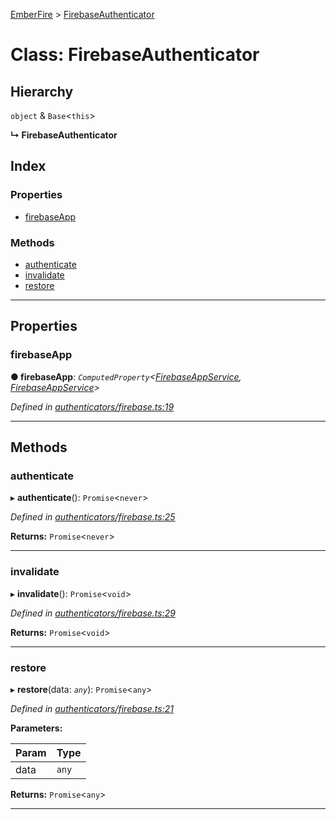 [EmberFire](../README.md) > [FirebaseAuthenticator](../classes/firebaseauthenticator.md)

# Class: FirebaseAuthenticator

## Hierarchy

  `object` & `Base`<`this`>

**↳ FirebaseAuthenticator**

## Index

### Properties

* [firebaseApp](firebaseauthenticator.md#firebaseapp)

### Methods

* [authenticate](firebaseauthenticator.md#authenticate)
* [invalidate](firebaseauthenticator.md#invalidate)
* [restore](firebaseauthenticator.md#restore)

---

## Properties

<a id="firebaseapp"></a>

###  firebaseApp

**● firebaseApp**: *`ComputedProperty`<[FirebaseAppService](firebaseappservice.md), [FirebaseAppService](firebaseappservice.md)>*

*Defined in [authenticators/firebase.ts:19](https://github.com/firebase/emberfire/blob/7728aa3/addon/authenticators/firebase.ts#L19)*

___

## Methods

<a id="authenticate"></a>

###  authenticate

▸ **authenticate**(): `Promise`<`never`>

*Defined in [authenticators/firebase.ts:25](https://github.com/firebase/emberfire/blob/7728aa3/addon/authenticators/firebase.ts#L25)*

**Returns:** `Promise`<`never`>

___
<a id="invalidate"></a>

###  invalidate

▸ **invalidate**(): `Promise`<`void`>

*Defined in [authenticators/firebase.ts:29](https://github.com/firebase/emberfire/blob/7728aa3/addon/authenticators/firebase.ts#L29)*

**Returns:** `Promise`<`void`>

___
<a id="restore"></a>

###  restore

▸ **restore**(data: *`any`*): `Promise`<`any`>

*Defined in [authenticators/firebase.ts:21](https://github.com/firebase/emberfire/blob/7728aa3/addon/authenticators/firebase.ts#L21)*

**Parameters:**

| Param | Type |
| ------ | ------ |
| data | `any` |

**Returns:** `Promise`<`any`>

___

